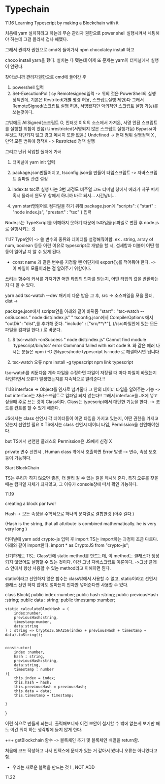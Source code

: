 # Typechain
11.16
Learning Typescript by making a Blockchain with it

처음에 yarn 설치하려고 하는데 무슨 관리자 권한으로 power shell 실행시켜서 세팅해야 하는데 그걸 몰라서 겁나 헤맸다.

그래서 관리자 권한으로 cmd에 들어가서 npm chocolatey install 하고

choco install yarn을 했다. 설치는 다 됐는데 이제 또 문제는 yarn이 터미널에서 실행이 안됐다.

찾아보니까 관리자권한으로 cmd에 들어간 후 

1. powershell 입력
2. Set-ExecutionPolㅑcy Remotesigned입력
-> 위의 것은 PowerShell의 실행 정책인데, 
기본은 Restrited(개별 명령 허용, 스크립트실행 제한)다
그래서 RemoteSigned(스크립트 실행 허용, 서명됐지만 악의적인 스크립트 실행 가능)를 쓰는것이다.

그밖에도 AllSigned(스크립트 O, 인터넷 이외의 소스에서 가져온, 서명 안된 스크립트를 실행할 위험이 있음)
Unrestricted(서명되지 않은 스크립트 실행가능)
Bypass(아무것도 차단되지 않고 경고 메시지 또한 없음.)
Undefined -> 현재 범위 실행정책 X ,
만약 모든 범위에 정책X - > Restricted 정책 실행

그리고 난뒤 작업할 폴더에 가서
1. 터미널에 yarn init 입력
2. package.json만들어지고, tsconfig.json을 만들어 
타입스크립트 -> 자바스크립트 컴파일 관련 설정
3. index.ts tsc로 실행 
나는 3번 과정도 비주얼 코드 터미널 창에서 에러가 자꾸 떠서 혹시 몰라서 윈도우 창에서 하니까 바로 되서... 시간낭비...

4. yarn start명령어로 컴파일을 하기 위해
package.json에 
"scripts": {
    "start" : "node index.js",
    "prestart" : "tsc"
}
입력

Node.js는 TypeScript를 이해하지 못하기 때문에 
ts파일을 js파일로 변환 후 node.js로 실행시키는 것 

11.17 
Type언어 -> 쓸 변수의 종류와 데이터를 설정해줘야함.
ex . string, array of num, boolean 등등
이런 이유로 typescript로 개발을 할 시,
섬세함과 더불어 어떤 행동이 일어날 지 알 수 있게 된다.

+ const name 과 같은 변수를 지정할 땐 어딘가에 
export{};를 적어줘야 한다. -> 이 파일이 모듈이라는 걸
알려주기 위함이다.

쓰려는 함수에 커서를 가져가면 어떤 타입의 인자를 받는지,
어떤 타입의 값을 반환하는지 다 알 수 있다.

yarn add tsc-watch --dev 패키지 다운 받음
그 후, src -> 소스파일을 모을 폴더, dist ->

package.json에서 scripts안을 아래와 같이 바꿔줌
"start" : "tsc-watch --onSuccess \" node dist/index.js\" "
tsconfig.json에서 
CompilerOptions 에서
"outDir": "dist",를 추가해 준다.
"include" : ["src/**/*"], (//src파일안에 있는 모든 파일을 컴파일 한다.) 로 바꾼다.

1. $ tsc-watch -onSuccess " node dist/index.js"
Cannot find module 'typescript/bin/tsc'
error Command failed with exit code 9. 와 같은 에러 나시는 분들은
npm i -D @types/node typescript ts-node 로 해결하시면 됩니다

2. tsc-watch 오류 
npm install -g typescript
npm link typescript
    
    
tsc-watch를 켜둔다음 계속 파일을 수정하면
파일이 저장될 때 마다 파일이 바꼈는지 확인하면서 
오류가 발생했는지를 지속적으로 알려준다.!!

11.18
interface -> Object를 인자로 넘겨줄때 그 안의 데이터 타입을 알려주는 기능
-> but interface는 자바스크립트로 컴파일 되지 않는다!!
그래서 interface를 JS에 넣고 싶을때 주로 쓰는 것이 Class이다.
Class는 typescript에서 대단한 기능을 한다.
-> 코드를 컨트롤 할 수 있게 해준다.

JS에서는 class 선언시 각 데이터들이 어떤 타입을 가지고 있는지, 어떤 권한을 가지고 있는지 선언할 필요 X
TS에서는 class 선언시 데이터 타입, Permission을 선언해야한다.

but TS에서 선언한 클래스의 Permission은 JS에서 신경 X

private 변수 선언시 , Human class 밖에서 호출하면 Error 발생 -> 변수, 속성 보호등이 가능하다.

Start BlockChain

TS는 우리가 하지 않으면 좋은, 더 빨리 갈 수 있는 길을 제시해 준다. 특히 오류를 찾을 때는 컴파일 자체가 되지않고, 그 이유가 console창에 떠서 확인 가능하다.

11.19

creating a block par two! 

Hash -> 모든 속성을 수학적으로 하나의 문자열로 결합한것 (아주 길다.)


(Hash is the string, that all attribute is combined mathematically. he is very very long )

터미널에 yarn add crypto-js  입력 후 import
TS는 import하는 과정이 조금 다르다. 
아래와 같이 import한다.
import * as CryptoJS from "crypto-js";

신기하게도 TS는 Class안에 static method를 만드는데,
이 method는 클래스가 생성되지 않았어도 실행할 수 있는 것이다.
이건 그냥 자바스크립트 이론이다.
->그냥 클래스 안에서 항상 사용할 수 있는 method라고 이해하면 된다.

static이라고 선언하지 않은 함수는 class밖에서 사용할 수 없고, static이라고 선언시 클래스 선언 하지 않아도 얼마든지 인자만 넣어준다면 사용할 수 있다.

class Block{
    public index :number;
    public hash :string;
    public previousHash :string;
    public data : string;
    public timestamp :number;

    static calculateBlockHash = (
        index:number, 
        previousHash:string, 
        timestamp:number, 
        data:string
    ) : string => CryptoJS.SHA256(index + previousHash + timestamp + data).toString();


    constructor(
        index :number,
        hash : string,
        previousHash:string,
        data:string,
        timestamp : number
    ){
        this.index = index;
        this.hash = hash;
        this.previousHash = previousHash;
        this.data = data;
        this.timestamp = timestamp;

    }
}

이런 식으로 만들게 되는데, 출력해보니까 이건 보안이 철저할 수 밖에 없는게 보기만 해도 이건 뭐지 하는 생각밖에 들지 않게 한다.

+=+ 
getBlockchain 함수 -> 블록체인 추가 및 블록체인 배열을 return함. 

처음에 코드 작성하고 나서 인덱스에 문제가 있는 거 같아서 봤더니 오류는 아니였다고 함.

+ 우리는 새로운 블럭을 만드는 것 ! , NOT ADD


11.22
